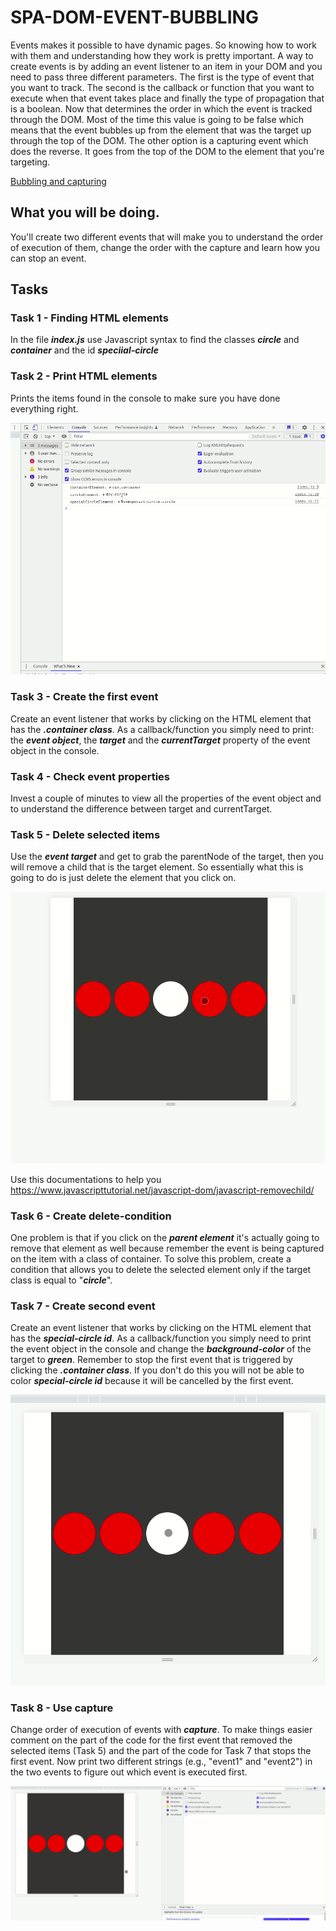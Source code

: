 # SPA-DOM-EVENT-BUBBLING

Events makes it possible to have dynamic pages. So knowing how to work with them and understanding how they work is pretty important. A way to create events is by adding an event listener to an item in your DOM and you need to pass three different parameters. The first is the type of event that you want to track. The second is the callback or function that you want to execute when that event takes place and finally the type of propagation that is a boolean. Now that determines the order in which the event is tracked through the DOM. Most of the time this value is going to be false which means that the event bubbles up from the element that was the target up through the top of the DOM. The other option is a capturing event which does the reverse. It goes from the top of the DOM to the element that you're targeting. 

[Bubbling and capturing](https://javascript.info/bubbling-and-capturing)

##  What you will be doing.

You'll create two different events that will make you to understand the order of execution of them, change the order with the capture and learn how you can stop an event.

## Tasks

### Task 1 - Finding HTML elements

In the file ***index.js*** use Javascript syntax to find the classes ***circle*** and ***container*** and the id ***speciial-circle***

### Task 2 - Print HTML elements

Prints the items found in the console to make sure you have done everything right.

![JavaScript SPA-DOM-EVENT-BUBBLING beginners](./assets/elements.gif)

### Task 3 - Create the first event

Create an event listener that works by clicking on the HTML element that has the ***.container class***. As a callback/function you simply need to print: the ***event object***, the ***target*** and the ***currentTarget*** property of the event object in the console.

### Task 4 - Check event properties

Invest a couple of minutes to view all the properties of the event object and to understand the difference between target and currentTarget.

### Task 5 - Delete selected items

Use the ***event target*** and get to grab the parentNode of the target, then you will remove a child that is the target element. So essentially what this is going to do is just delete the element that you click on.

![JavaScript SPA-DOM-EVENT-BUBBLING beginners](./assets/delete-items.gif)

Use this documentations to help you https://www.javascripttutorial.net/javascript-dom/javascript-removechild/

### Task 6 - Create delete-condition

One problem is that if you click on the ***parent element*** it's actually going to remove that element as well because remember the event is being captured on the item with a class of container.
To solve this problem, create a condition that allows you to delete the selected element only if the target class is equal to "***circle***".

### Task 7 - Create second event

Create an event listener that works by clicking on the HTML element that has the ***special-circle id***. As a callback/function you simply need to print the event object in the console and change the ***background-color*** of the target to ***green***.
Remember to stop the first event that is triggered by clicking the ***.container class***. If you don't do this you will not be able to color ***special-circle id*** because it will be cancelled by the first event.

![JavaScript SPA-DOM-EVENT-BUBBLING beginners](./assets/color-green.gif)

### Task 8 - Use capture

Change order of execution of events with ***capture***. To make things easier comment on the part of the code for the first event that removed the selected items (Task 5) and the part of the code for Task 7 that stops the first event.
Now print two different strings (e.g., "event1" and "event2") in the two events to figure out which event is executed first.

![JavaScript SPA-DOM-EVENT-BUBBLING beginners](./assets/capture.gif)
